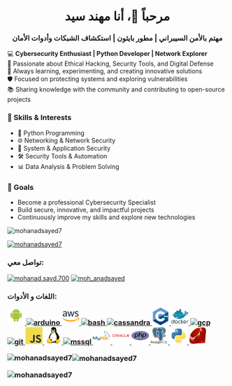 <h1 align="center">مرحباً 👋، أنا مهند سيد</h1>
<h3 align="center">مهتم بالأمن السيبراني | مطور بايثون | استكشاف الشبكات وأدوات الأمان</h3>


💻 **Cybersecurity Enthusiast | Python Developer | Network Explorer**  
🔐 Passionate about Ethical Hacking, Security Tools, and Digital Defense  
🚀 Always learning, experimenting, and creating innovative solutions  
🛡️ Focused on protecting systems and exploring vulnerabilities  
📚 Sharing knowledge with the community and contributing to open-source projects  

### 🔧 Skills & Interests
- 🐍 Python Programming  
- 🌐 Networking & Network Security  
- 💾 System & Application Security  
- 🛠️ Security Tools & Automation  
- 📊 Data Analysis & Problem Solving  

### 🌟 Goals
- Become a professional Cybersecurity Specialist  
- Build secure, innovative, and impactful projects  
- Continuously improve my skills and explore new technologies  

<p align="left"> <img src="https://komarev.com/ghpvc/?username=mohanadsayed7&label=Profile%20views&color=0e75b6&style=flat" alt="mohanadsayed7" /> </p>

<p align="left"> <a href="https://github.com/ryo-ma/github-profile-trophy"><img src="https://github-profile-trophy.vercel.app/?username=mohanadsayed7" alt="mohanadsayed7" /></a> </p>

<h3 align="left">تواصل معي:</h3>
<p align="left">
<a href="https://fb.com/mohanad.sayd.700" الهدف="فارغ"><img align="center" src="https://raw.githubusercontent.com/rahuldkjain/github-profile-readme-generator/master/src/images/icons/Social/facebook.svg" alt="mohanad.sayd.700" height="30" width="40" /></a>
<a href="https://instagram.com/moh_anadsayed" target="blank"><img align="center" src="https://raw.githubusercontent.com/rahuldkjain/github-profile-readme-generator/master/src/images/icons/Social/instagram.svg" alt="moh_anadsayed" height="30" width="40" /></a>
</p>

<h3 align="left">اللغات و الأدوات:
<p align="left"> <a href="https://developer.android.com" target="_blank" rel="noreferrer"> <img src="https://raw.githubusercontent.com/devicons/devicon/master/icons/android/android-original-wordmark.svg" alt="android" width="40" height="40"/> </a> <a href="https://www.arduino.cc/" target="_blank" rel="noreferrer"> <img src="https://cdn.worldvectorlogo.com/logos/arduino-1.svg" alt="arduino" width="40" height="40"/> </a> <a href="https://aws.amazon.com" target="_blank" rel="noreferrer"> <img src="https://raw.githubusercontent.com/devicons/devicon/master/icons/amazonwebservices/amazonwebservices-original-wordmark.svg" alt="aws" width="40" height="40"/> </a> <a href="https://www.gnu.org/software/bash/" target="_blank" rel="noreferrer"> <img src="https://www.vectorlogo.zone/logos/gnu_bash/gnu_bash-icon.svg" alt="bash" width="40" height="40"/> </a> <a href="https://cassandra.apache.org/" target="_blank" rel="noreferrer"> <img src="https://www.vectorlogo.zone/logos/apache_cassandra/apache_cassandra-icon.svg" alt="cassandra" width="40" height="40"/> </a> <a href="https://www.w3schools.com/cpp/" target="_blank" rel="noreferrer"> <img src="https://raw.githubusercontent.com/devicons/devicon/master/icons/cplusplus/cplusplus-original.svg" alt="cplusplus" width="40" height="40"/> </a> <a href="https://www.docker.com/" target="_blank" rel="noreferrer"> <img src="https://raw.githubusercontent.com/devicons/devicon/master/icons/docker/docker-original-wordmark.svg" alt="docker" width="40" height="40"/> </a> <a href="https://cloud.google.com" target="_blank" rel="noreferrer"> <img src="https://www.vectorlogo.zone/logos/google_cloud/google_cloud-icon.svg" alt="gcp" width="40" height="40"/> </a> <a href="https://git-scm.com/" target="_blank" rel="noreferrer"> <img src="https://www.vectorlogo.zone/logos/git-scm/git-scm-icon.svg" alt="git" width="40" height="40"/> </a> <a href="https://developer.mozilla.org/en-US/docs/Web/JavaScript" target="_blank" rel="noreferrer"> <img src="https://raw.githubusercontent.com/devicons/devicon/master/icons/javascript/javascript-original.svg" alt="javascript" width="40" height="40"/> </a> <a href="https://www.linux.org/" target="_blank" rel="noreferrer"> <img src="https://raw.githubusercontent.com/devicons/devicon/master/icons/linux/linux-original.svg" alt="linux" width="40" الارتفاع="40"/> </a> <a href="https://www.microsoft.com/en-us/sql-server" target="_blank" rel="noreferrer"> <img src="https://www.svgrepo.com/show/303229/microsoft-sql-server-logo.svg" alt="mssql" width="40" height="40"/> </a> <a href="https://www.mysql.com/" target="_blank" rel="noreferrer"> <img src="https://raw.githubusercontent.com/devicons/devicon/master/icons/mysql/mysql-original-wordmark.svg" alt="mysql" width="40" height="40"/> </a> <a href="https://www.oracle.com/" target="_blank" rel="noreferrer"> <img src="https://raw.githubusercontent.com/devicons/devicon/master/icons/oracle/oracle-original.svg" alt="oracle" width="40" height="40"/> </a> <a href="https://www.php.net" target="_blank" rel="noreferrer"> <img src="https://raw.githubusercontent.com/devicons/devicon/master/icons/php/php-original.svg" alt="php" width="40" height="40"/> </a> <a href="https://www.postgresql.org" target="_blank" rel="noreferrer"> <img src="https://raw.githubusercontent.com/devicons/devicon/master/icons/postgresql/postgresql-original-wordmark.svg" alt="postgresql" width="40" height="40"/> </a> <a href="https://www.python.org" target="_blank" rel="noreferrer"> <img src="https://raw.githubusercontent.com/devicons/devicon/master/icons/python/python-original.svg" alt="python" width="40" height="40"/> </a> <a href="https://www.ruby-lang.org/ar/" target="_blank" rel="noreferrer"> <img src="https://raw.githubusercontent.com/devicons/devicon/master/icons/ruby/ruby-original.svg" alt="ruby" width="40" height="40"/> </a> </p>

<p><img align="left" src="https://github-readme-stats.vercel.app/api/top-langs?username=mohanadsayed7&show_icons=true&locale=en&layout=compact" alt="mohanadsayed7" /></p>

<p> <img align="center" src="https://github-readme-stats.vercel.app/api?username=mohanadsayed7&show_icons=true&locale=en" alt="mohanadsayed7" /></p>

<p><img align="center" src="https://github-readme-streak-stats.herokuapp.com/?user=mohanadsayed7&" alt="mohanadsayed7" /></p>
